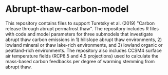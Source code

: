 # Abrupt-thaw-carbon-model
This repository contains files to support Turetsky et al. (2019) "Carbon release through abrupt permafrost thaw".  The repository includes R files with code and model parameters for three submodels that investigate abrupt thaw carbon emissions in 1) hillslope abrupt thaw environments, 2) lowland mineral or thaw lake-rich environments, and 3) lowland organic or peatland-rich environments.  The repository also includes CCSM4 surface air temperature fields (RCP8.5 and 4.5 projections) used to calculate the mass-based carbon feedbacks per degree of warming stemming from abrupt thaw.
